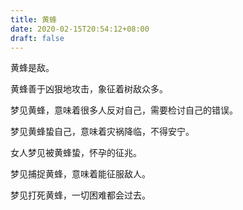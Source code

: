 ```yaml
---
title: 黄蜂
date: 2020-02-15T20:54:12+08:00
draft: false
---
```


黄蜂是敌。


黄蜂善于凶狠地攻击，象征着树敌众多。


梦见黄蜂，意味着很多人反对自己，需要检讨自己的错误。


梦见黄蜂蛰自己，意味着灾祸降临，不得安宁。


女人梦见被黄蜂蛰，怀孕的征兆。


梦见捕捉黄蜂，意味着能征服敌人。


梦见打死黄蜂，一切困难都会过去。
